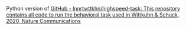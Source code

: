 Python version of [GitHub - lnnrtwttkhn/highspeed-task: This repository contains all code to run the behavioral task used in Wittkuhn &amp; Schuck, 2020, Nature Communications](https://github.com/lnnrtwttkhn/highspeed-task)

